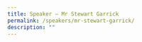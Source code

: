 ```yaml
---
title: Speaker – Mr Stewart Garrick
permalink: /speakers/mr-stewart-garrick/
description: ""
---
```

